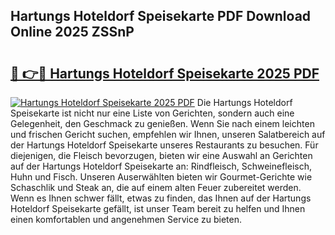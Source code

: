 ## Hartungs Hoteldorf Speisekarte PDF Download Online 2025 ZSSnP

# <h2><a href="http://gcbinuz.nevu.top/?p=Hartungs+Hoteldorf+Speisekarte">🔗 👉🔴 Hartungs Hoteldorf Speisekarte 2025 PDF</a></h2>

[![Hartungs Hoteldorf Speisekarte 2025 PDF](https://i.imgur.com/dBaPXMq.png)](http://gcbinuz.nevu.top/?p=Hartungs+Hoteldorf+Speisekarte)
Die Hartungs Hoteldorf Speisekarte ist nicht nur eine Liste von Gerichten, sondern auch eine Gelegenheit, den Geschmack zu genießen. Wenn Sie nach einem leichten und frischen Gericht suchen, empfehlen wir Ihnen, unseren Salatbereich auf der Hartungs Hoteldorf Speisekarte unseres Restaurants zu besuchen. Für diejenigen, die Fleisch bevorzugen, bieten wir eine Auswahl an Gerichten auf der Hartungs Hoteldorf Speisekarte an: Rindfleisch, Schweinefleisch, Huhn und Fisch. Unseren Auserwählten bieten wir Gourmet-Gerichte wie Schaschlik und Steak an, die auf einem alten Feuer zubereitet werden. Wenn es Ihnen schwer fällt, etwas zu finden, das Ihnen auf der Hartungs Hoteldorf Speisekarte gefällt, ist unser Team bereit zu helfen und Ihnen einen komfortablen und angenehmen Service zu bieten.
